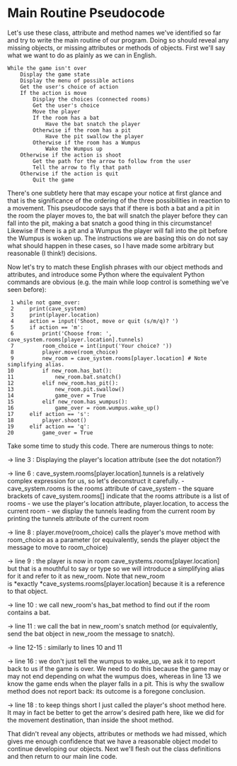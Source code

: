 # Main Routine Pseudocode

Let's use these class, attribute and method names we've identified so
far and try to write the main routine of our program. Doing so should
reveal any missing objects, or missing attributes or methods of objects.
First we'll say what we want to do as plainly as we can in English.

    While the game isn't over
        Display the game state
        Display the menu of possible actions
        Get the user's choice of action
        If the action is move
            Display the choices (connected rooms)
            Get the user's choice
            Move the player
            If the room has a bat
                Have the bat snatch the player
            Otherwise if the room has a pit
                Have the pit swallow the player
            Otherwise if the room has a Wumpus
                Wake the Wumpus up
        Otherwise if the action is shoot
            Get the path for the arrow to follow from the user
            Tell the arrow to fly that path
        Otherwise if the action is quit
            Quit the game

There's one subtlety here that may escape your notice at first glance
and that is the significance of the ordering of the three possibilities
in reaction to a movement. This pseudocode says that if there is both a
bat and a pit in the room the player moves to, the bat will snatch the
player before they can fall into the pit, making a bat snatch a good
thing in this circumstance! Likewise if there is a pit and a Wumpus the
player will fall into the pit before the Wumpus is woken up. The
instructions we are basing this on do not say what should happen in
these cases, so I have made some arbitrary but reasonable (I think!)
decisions.

Now let's try to match these English phrases with our object methods
and attributes, and introduce some Python where the equivalent Python
commands are obvious (e.g. the main while loop control is something
we've seen before):

     1 while not game_over:
     2     print(cave_system)
     3     print(player.location)
     4     action = input('Shoot, move or quit (s/m/q)? ')
     5     if action == 'm':
     6         print('Choose from: ', cave_system.rooms[player.location].tunnels)
     7         room_choice = int(input('Your choice? '))
     8         player.move(room_choice)
     9         new_room = cave_system.rooms[player.location] # Note simplifying alias.
    10         if new_room.has_bat():
    11             new_room.bat.snatch()
    12         elif new_room.has_pit():
    13             new_room.pit.swallow()
    14             game_over = True
    15         elif new_room.has_wumpus():
    16             game_over = room.wumpus.wake_up()
    17     elif action == 's':
    18         player.shoot()
    19     elif action == 'q':
    20         game_over = True

Take some time to study this code. There are numerous things to note:

→ line 3
:   Displaying the player's location attribute (see the dot notation?)

→ line 6
:   cave_system.rooms\[player.location\].tunnels is a relatively complex
    expression for us, so let's deconstruct it carefully.
    -   cave_system.rooms is the rooms attribute of cave_system
    -   the square brackets of cave_system.rooms\[\] indicate that the
        rooms attribute is a list of rooms
    -   we use the player's location attribute, player.location, to
        access the current room
    -   we display the tunnels leading from the current room by printing
        the tunnels attribute of the current room

→ line 8
:   player.move(room_choice) calls the player's move method with
    room_choice as a parameter (or equivalently, sends the player object
    the message to move to room_choice)

→ line 9
:   the player is now in room cave_systems.rooms\[player.location\] but
    that is a mouthful to say or type so we will introduce a simplifying
    alias for it and refer to it as new_room. Note that new_room
    is *exactly *cave_systems.rooms\[player.location\] because it is a
    reference to that object.

→ line 10
:   we call new_room's has_bat method to find out if the room contains
    a bat.

→ line 11
:   we call the bat in new_room's snatch method (or equivalently, send
    the bat object in new_room the message to snatch).

→ line 12-15
:   similarly to lines 10 and 11

→ line 16
:   we don't just tell the wumpus to wake_up, we ask it to report back
    to us if the game is over. We need to do this because the game may
    or may not end depending on what the wumpus does, whereas in line 13
    we know the game ends when the player falls in a pit. This is why
    the swallow method does not report back: its outcome is a foregone
    conclusion.

→ line 18
:   to keep things short I just called the player's shoot method here.
    It may in fact be better to get the arrow's desired path here, like
    we did for the movement destination, than inside the shoot method.

That didn't reveal any objects, attributes or methods we had missed,
which gives me enough confidence that we have a reasonable object model
to continue developing our objects. Next we'll flesh out the class
definitions and then return to our main line code.
